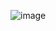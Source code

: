 ![image](https://user-images.githubusercontent.com/81167148/212893830-3bfb349b-05f1-43a3-b8d4-1d6747782fbf.png)

